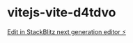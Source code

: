 # vitejs-vite-d4tdvo

[Edit in StackBlitz next generation editor ⚡️](https://stackblitz.com/~/github.com/rjborba/vitejs-vite-d4tdvo)